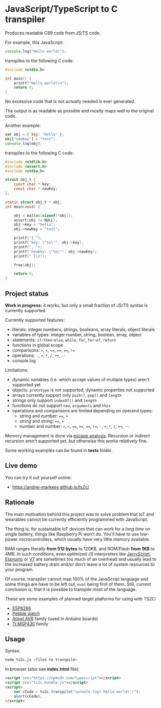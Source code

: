 JavaScript/TypeScript to C transpiler
=====================================

Produces readable C89 code from JS/TS code.

For example, this JavaScript:

```javascript
console.log("Hello world!");
```

transpiles to the following C code:

```c
#include <stdio.h>

int main() {
    printf("Hello world!\n");
    return 0;
}
```

No excessive code that is not actually needed is ever generated.

The output is as readable as possible and mostly maps well to the original code.

Another example:

```javascript
var obj = { key: "hello" };
obj["newKey"] = "test";
console.log(obj);
```

transpiles to the following C code:

```c
#include <stdlib.h>
#include <assert.h>
#include <stdio.h>

struct obj_t {
    const char * key;
    const char * newKey;
};

static struct obj_t * obj;
int main(void) {

    obj = malloc(sizeof(*obj));
    assert(obj != NULL);
    obj->key = "hello";
    obj->newKey = "test";

    printf("{ ");
    printf("key: \"%s\"", obj->key);
    printf(", ");
    printf("newKey: \"%s\"", obj->newKey);
    printf(" }\n");

    free(obj);

    return 0;
}
```


Project status
--------------

__**Work in progress:**__ it works, but only a small fraction of JS/TS syntax is currently supported.

Currently supported features:

 - literals: integer numbers, strings, booleans, array literals, object literals
 - variables of types: integer number, string, boolean, array, object
 - statements: `if`-`then`-`else`, `while`, `for`, `for`-`of`, `return`
 - functions in global scope
 - comparisons: `>`, `<`, `<=`, `>=`, `==`, `!=`
 - operations: `-`, `+`, `*`, `/`, `++`, `--` 
 - console.log

Limitations:

 - dynamic variables (i.e. which accept values of multiple types) aren't supported yet  
 - objects: `prototype` is not supported, dynamic properties not supported
 - arrays currently support only `push()`, `pop()` and `length`
 - strings only support `indexOf()` and `length`
 - functions do not support `new`, `arguments` and `this`
 - operations and comparisons are limited depending on operand types:
    - string and number: `==`, `+`
    - string and string: `==`, `+`
    - number and number: `>`, `<`, `<=`, `>=`, `==`, `!=`, `-`, `+`, `*`, `/`, `++`, `--`

Memory management is done via [escape analysis](https://en.wikipedia.org/wiki/Escape_analysis).
Recursion or indirect recursion aren't supported yet, but otherwise this works relatively fine.

Some working examples can be found in **tests** folder.

Live demo
---------

You can try it out yourself online:

 - https://andrei-markeev.github.io/ts2c/

Rationale
---------

The main motivation behind this project was to solve problem that IoT and wearables cannot be currently efficiently
programmed with JavaScript.

The thing is, for sustainable IoT devices that can work for a *long time* on single battery, things like
Raspberry Pi won't do. You'll have to use low-power microcontrollers, which usually have very little memory available.

RAM ranges literally **from 512 bytes** to 120KB, and ROM/Flash **from 1KB** to 4MB. In such conditions, even
optimized JS interpreters like [JerryScript](https://github.com/Samsung/jerryscript), 
[Espruino](https://github.com/espruino/Espruino) or [V7](https://github.com/cesanta/v7) are sometimes too 
much of an overhead and usually lead to the increased battery drain and/or don't leave a lot of system 
resources to your program.

Of course, transpiler cannot map 100% of the JavaScript language and some things are have to be left out, `eval`
being first of them. Still, current conclusion is, that it is possible to transpile most of the language. 

These are some examples of planned target platforms for using with TS2C:
 - [ESP8266](https://en.wikipedia.org/wiki/ESP8266)
 - [Pebble watch](https://en.wikipedia.org/wiki/Pebble_(watch))
 - [Atmel AVR](https://en.wikipedia.org/wiki/Atmel_AVR#Basic_families) family (used in Arduino boards)   
 - [TI MSP430](https://en.wikipedia.org/wiki/TI_MSP430) family


Usage
-----

Syntax:
```sh
node ts2c.js <files to transpile>
```

In browser (also see **index.html** file):
```html
<script src="https://npmcdn.com/typescript"></script>
<script src="ts2c.bundle.js"></script>
<script>
    var cCode = ts2c.transpile("console.log('Hello world!')");
    alert(cCode);
</script>
```

